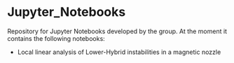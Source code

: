 # Jupyter_Notebooks
Repository for Jupyter Notebooks developed by the group.
At the moment it contains the following notebooks:
- Local linear analysis of Lower-Hybrid instabilities in a magnetic nozzle

